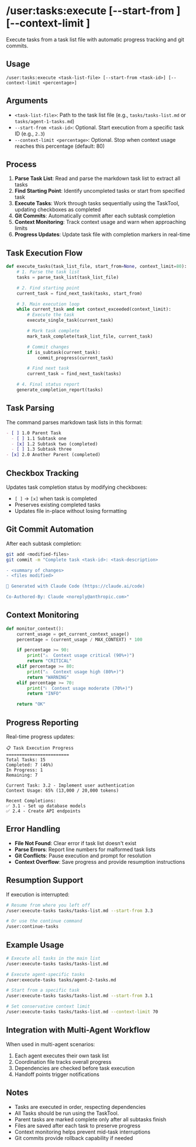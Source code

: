 # /user:tasks:execute <task-list-file> [--start-from <task-id>] [--context-limit <percentage>]

Execute tasks from a task list file with automatic progress tracking and git commits.

## Usage

```
/user:tasks:execute <task-list-file> [--start-from <task-id>] [--context-limit <percentage>]
```

## Arguments

- `<task-list-file>`: Path to the task list file (e.g., `tasks/tasks-list.md` or `tasks/agent-1-tasks.md`)
- `--start-from <task-id>`: Optional. Start execution from a specific task ID (e.g., `2.3`)
- `--context-limit <percentage>`: Optional. Stop when context usage reaches this percentage (default: 80)

## Process

1. **Parse Task List**: Read and parse the markdown task list to extract all tasks
2. **Find Starting Point**: Identify uncompleted tasks or start from specified task
3. **Execute Tasks**: Work through tasks sequentially using the TaskTool, updating checkboxes as completed
4. **Git Commits**: Automatically commit after each subtask completion
5. **Context Monitoring**: Track context usage and warn when approaching limits
6. **Progress Updates**: Update task file with completion markers in real-time

## Task Execution Flow

```python
def execute_tasks(task_list_file, start_from=None, context_limit=80):
    # 1. Parse the task list
    tasks = parse_task_list(task_list_file)

    # 2. Find starting point
    current_task = find_next_task(tasks, start_from)

    # 3. Main execution loop
    while current_task and not context_exceeded(context_limit):
        # Execute the task
        execute_single_task(current_task)

        # Mark task complete
        mark_task_complete(task_list_file, current_task)

        # Commit changes
        if is_subtask(current_task):
            commit_progress(current_task)

        # Find next task
        current_task = find_next_task(tasks)

    # 4. Final status report
    generate_completion_report(tasks)
```

## Task Parsing

The command parses markdown task lists in this format:

```markdown
- [ ] 1.0 Parent Task
  - [ ] 1.1 Subtask one
  - [x] 1.2 Subtask two (completed)
  - [ ] 1.3 Subtask three
- [x] 2.0 Another Parent (completed)
```

## Checkbox Tracking

Updates task completion status by modifying checkboxes:

- `[ ]` → `[x]` when task is completed
- Preserves existing completed tasks
- Updates file in-place without losing formatting

## Git Commit Automation

After each subtask completion:

```bash
git add <modified-files>
git commit -m "Complete task <task-id>: <task-description>

- <summary of changes>
- <files modified>

🤖 Generated with Claude Code (https://claude.ai/code)

Co-Authored-By: Claude <noreply@anthropic.com>"
```

## Context Monitoring

```python
def monitor_context():
    current_usage = get_current_context_usage()
    percentage = (current_usage / MAX_CONTEXT) * 100

    if percentage >= 90:
        print("⚠️  Context usage critical (90%+)")
        return "CRITICAL"
    elif percentage >= 80:
        print("⚠️  Context usage high (80%+)")
        return "WARNING"
    elif percentage >= 70:
        print("ℹ️  Context usage moderate (70%+)")
        return "INFO"

    return "OK"
```

## Progress Reporting

Real-time progress updates:

```
📋 Task Execution Progress
========================
Total Tasks: 15
Completed: 7 (46%)
In Progress: 1
Remaining: 7

Current Task: 3.2 - Implement user authentication
Context Usage: 65% (13,000 / 20,000 tokens)

Recent Completions:
✅ 3.1 - Set up database models
✅ 2.4 - Create API endpoints
```

## Error Handling

- **File Not Found**: Clear error if task list doesn't exist
- **Parse Errors**: Report line numbers for malformed task lists
- **Git Conflicts**: Pause execution and prompt for resolution
- **Context Overflow**: Save progress and provide resumption instructions

## Resumption Support

If execution is interrupted:

```bash
# Resume from where you left off
/user:execute-tasks tasks/tasks-list.md --start-from 3.3

# Or use the continue command
/user:continue-tasks
```

## Example Usage

```bash
# Execute all tasks in the main list
/user:execute-tasks tasks/tasks-list.md

# Execute agent-specific tasks
/user:execute-tasks tasks/agent-2-tasks.md

# Start from a specific task
/user:execute-tasks tasks/tasks-list.md --start-from 3.1

# Set conservative context limit
/user:execute-tasks tasks/tasks-list.md --context-limit 70
```

## Integration with Multi-Agent Workflow

When used in multi-agent scenarios:

1. Each agent executes their own task list
2. Coordination file tracks overall progress
3. Dependencies are checked before task execution
4. Handoff points trigger notifications

## Notes

- Tasks are executed in order, respecting dependencies
- All Tasks should be run using the TaskTool.
- Parent tasks are marked complete only after all subtasks finish
- Files are saved after each task to preserve progress
- Context monitoring helps prevent mid-task interruptions
- Git commits provide rollback capability if needed
